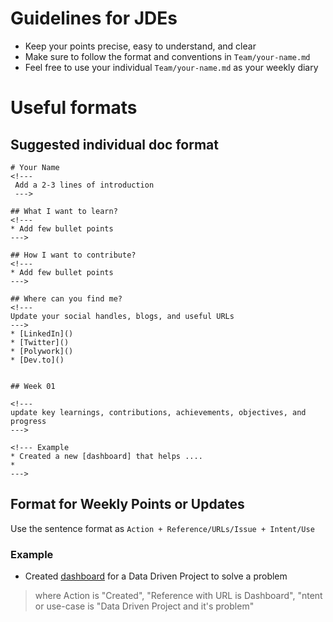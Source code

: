 # Guidelines for JDEs
* Keep your points precise, easy to understand, and clear
* Make sure to follow the format and conventions in `Team/your-name.md`
* Feel free to use your individual `Team/your-name.md` as your weekly diary

# Useful formats

## Suggested individual doc format
```
# Your Name
<!---
 Add a 2-3 lines of introduction
 --->

## What I want to learn?
<!--- 
* Add few bullet points 
---> 

## How I want to contribute?
<!--- 
* Add few bullet points 
---> 

## Where can you find me?
<!--- 
Update your social handles, blogs, and useful URLs
---> 
* [LinkedIn]()
* [Twitter]()
* [Polywork]()
* [Dev.to]()


## Week 01

<!--- 
update key learnings, contributions, achievements, objectives, and progress
---> 

<!--- Example
* Created a new [dashboard] that helps .... 
* 
---> 

```

## Format for Weekly Points or Updates
Use the sentence format as `Action + Reference/URLs/Issue + Intent/Use`
### Example
*  Created [dashboard](https://github.com/) for a Data Driven Project to solve a problem
> where Action is "Created", "Reference with URL is Dashboard", "ntent or use-case is "Data Driven Project and it's problem"


